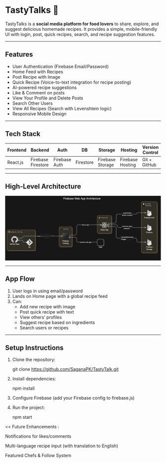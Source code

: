# TastyTalks 🍳

TastyTalks is a **social media platform for food lovers** to share, explore, and suggest delicious homemade recipes. It provides a simple, mobile-friendly UI with login, post, quick recipes, search, and recipe suggestion features.

---

##  Features

-  User Authentication (Firebase Email/Password)
-  Home Feed with Recipes
-  Post Recipe with Image
-  Quick Recipe (Voice-to-text integration for recipe posting)
-  AI-powered recipe suggestions
-  Like & Comment on posts
-  View Your Profile and Delete Posts
-  Search Other Users
-  View All Recipes (Search with Levenshtein logic)
-  Responsive Mobile Design

---

##  Tech Stack

| Frontend | Backend | Auth | DB | Storage | Hosting | Version Control |
|----------|---------|------|----|---------|---------|-----------------|
| React.js | Firebase Firestore | Firebase Auth | Firestore | Firebase Storage | Firebase Hosting | Git + GitHub |

---

##  High-Level Architecture

![Architecture](src/Assets/tastytalk-architecture.png)

---

##  App Flow

1. User logs in using email/password
2. Lands on Home page with a global recipe feed
3. Can:
   - Add new recipe with image
   - Post quick recipe with text
   - View others’ profiles
   - Suggest recipe based on ingredients
   - Search users or recipes

---

## Setup Instructions

1. Clone the repository:

   git clone https://github.com/SaganaPK/TastyTalk.git

2. Install dependencies:

    npm install

3. Configure Firebase (add your Firebase config to firebase.js)

4. Run the project:

    npm start

<< Future Enhancements :
 

 Notifications for likes/comments

 Multi-language recipe input (with translation to English)

 Featured Chefs & Follow System


